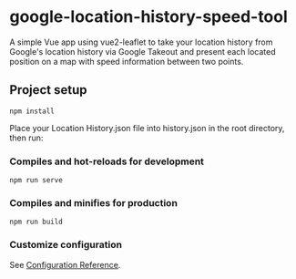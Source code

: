 # google-location-history-speed-tool

A simple Vue app using vue2-leaflet to take your location history from Google's location history via Google Takeout and present each located position on a map with speed information between two points.

## Project setup
```
npm install
```
Place your Location History.json file into history.json in the root directory, then run:

### Compiles and hot-reloads for development
```
npm run serve
```

### Compiles and minifies for production
```
npm run build
```

### Customize configuration
See [Configuration Reference](https://cli.vuejs.org/config/).
